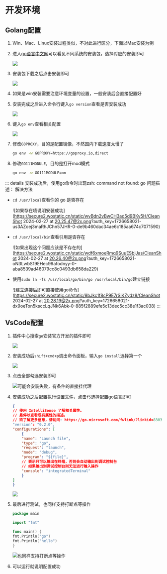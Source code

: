 # 开发环境

## Golang配置

1. Win、Mac、Linux安装过程类似，不对此进行区分，下面以Mac安装为例
2. 进入[go语言中文网](https://studygolang.com/dl?id=2&id=15&id=0&id=8&adinfo678=baidu&adinfo678=baidu%3Epage=%3E)可以看见不同系统的安装包，选择对应的安装即可

    ![](https://secure2.wostatic.cn/static/rVmR5Y6BxAJ6q28GQTwtMS/image.png?auth_key=1726658021-sTbYTgY2xV1GWSNW9qpHbh-0-c818a0f70d552529c18180f52328d533)
3. 安装包下载之后点击安装即可

    ![](https://secure2.wostatic.cn/static/4gM6KMf8y5y4MtH3mC69wi/image.png?auth_key=1726658021-JwL4hXDziXeGhnQ5zNVow-0-a44a77912f1b2b9b8ca621df786bce43)
4. 如果是win安装需要注意环境变量的设置，一般安装后会直接配置好
5. 安装完成之后进入命令行键入`go version`查看是否安装成功

    ![](https://secure2.wostatic.cn/static/c5nJZsQZXdem8t9JdkL5ot/image.png?auth_key=1726658021-xdrN8ugiDNkTMp4ZQquFj2-0-a147109d069844ec19512450d4a2845c)
6. 键入`go env`查看相关配置

    ![](https://secure2.wostatic.cn/static/3hBWqD3Ci1CFtt7pyNmSdk/image.png?auth_key=1726658021-3cKNX4QQJSyo2XUjFLy2au-0-00a832cd94a94fe2fec4782d1200af9c)
7. 修改`GOPROXY`，目的是配置镜像，不然国内下载速度太慢了

    ```Bash
    go env -w GOPROXY=https://goproxy.io,direct

    ```
8. 修改`GO111MODULE`，目的是打开mod模式

    ```Bash
    go env -w GO111MODULE=on

    ```

::: details 安装成功后，使用go命令时出现zsh: command not found: go
问题描述：
解决方法

  - `cd /usr/local`查看你的 go 是否存在

      ![如果存在啧说明安装成功](https://secure2.wostatic.cn/static/wvBdn2vBwCH3ad5d9BKv5H/CleanShot 2024-02-27 at 20.25.47@2x.png?auth_key=1726658021-us3AZoej3maRhJChn57JHR-0-de9b460dac34ae6c185aa674c7071590)
  - `cd /usr/local/bin`查看引用是否存在

      ![如果出现这个问题应该是不存在的](https://secure2.wostatic.cn/static/wdf6xmoeRmq9SuuESbjJas/CleanShot 2024-02-27 at 20.26.40@2x.png?auth_key=1726658021-oN3LwbS19EHec99afodnyy-0-aba8539ad46079cc8c0493db658da229)
  - 使用`sudo ln -fs /usr/local/go/bin/go /usr/local/bin/go`建立链接

      ![建立连接后即可直接使用go命令](https://secure2.wostatic.cn/static/8bJkc1f8cP9E7rSiKZydz8/CleanShot 2024-02-27 at 20.28.19@2x.png?auth_key=1726658021-dx9oeTon5ksccLqJNk6Abk-0-885f2889efe5c13dec5cc38e1f3ac038)
:::

## VsCode配置

1. 插件中心搜索`go`安装官方开发的插件即可

    ![](https://secure2.wostatic.cn/static/wyw96WBbVvwJ1BgpmBL26W/image.png?auth_key=1726658021-9P3trYzh3c9Vw4tWnkgbE1-0-afe6940dfa3f9f5e33ca6674b9455f4b)
2. 安装成功后`shift+cmd+p`调出命令面板，输入`go install`选择第一个

    ![](https://secure2.wostatic.cn/static/xpJC15oKYmN6JXNBzp148x/image.png?auth_key=1726658021-wrM1T84xTsnwfHv5mZffDB-0-0f5acf80d0987c34dece650d8a8b5ceb)
3. 点击全部勾选安装即可

    ![可能会安装失败，有条件的直接挂代理](https://secure2.wostatic.cn/static/9HG2LeQXPb8mTYv1dz6uUS/image.png?auth_key=1726658021-9kG9t19z63NbBYX4RpqutM-0-3eac6208831b8efbf9e432e32c214aa4)
4. 安装成功之后配置执行设置文件，点击`f5`选择配置go语言即可

    ```JSON
    {
    // 使用 IntelliSense 了解相关属性。
    // 悬停以查看现有属性的描述。
    // 欲了解更多信息，请访问: https://go.microsoft.com/fwlink/?linkid=830387
    "version": "0.2.0",
    "configurations": [
        {
        "name": "Launch file",
        "type": "go",
        "request": "launch",
        "mode": "debug",
        "program": "${file}",
        // 表示只可以输出在终端，否则会自动输出到调试控制台
        // 如果输出到调试控制台则无法进行输入操作
        "console": "integratedTerminal" 
        }
    ]
    }

    ```
    ![](https://secure2.wostatic.cn/static/gm1V7qeNiCRpMi1BjtgD9E/image.png?auth_key=1726658021-pfnYzLttc4XpyRh3D6nLpW-0-8f12f5accb352228a30699d15e0153e1)
5. 最后进行测试，也同样支持打断点等操作

    ```Go
    package main

    import "fmt"

    func main() {
    fmt.Println("go")
    fmt.Println("hello")
    }
    ```
    ![也同样支持打断点等操作](https://secure2.wostatic.cn/static/qLqHT4JXyCtcuq4GgJr45t/image.png?auth_key=1726658021-pecHf89oH3n6VVcrHKrZi3-0-cac0ed31d8668927cbe83f527d515ec9)
6. 可以运行就说明配置成功
